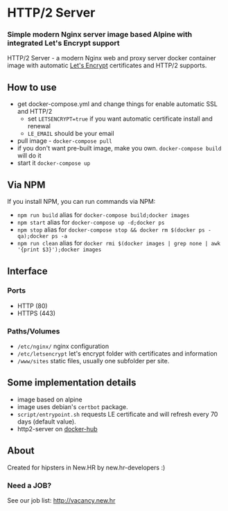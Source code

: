 # HTTP/2 Server

### Simple modern Nginx server image based Alpine with integrated Let's Encrypt support

HTTP/2 Server - a modern Nginx web and proxy server docker container image
with automatic [Let's Encrypt](https://letsencrypt.org) certificates and HTTP/2 supports.

## How to use

- get docker-compose.yml and change things for enable automatic SSL and HTTP/2
    - set `LETSENCRYPT=true` if you want automatic certificate install and renewal
    - `LE_EMAIL` should be your email
- pull image - `docker-compose pull`
- if you don't want pre-built image, make you own. `docker-compose build` will do it
- start it `docker-compose up`

## Via NPM

If you install NPM, you can run commands via NPM:

- `npm run build` alias for `docker-compose build;docker images`
- `npm start` alias for `docker-compose up -d;docker ps`
- `npm stop` alias for `docker-compose stop && docker rm $(docker ps -qa);docker ps -a`
- `npm run clean` alias for `docker rmi $(docker images | grep none | awk '{print $3}');docker images`

## Interface

### Ports

- HTTP (80)
- HTTPS (443)

### Paths/Volumes

- `/etc/nginx/` nginx configuration
- `/etc/letsencrypt` let's encrypt folder with certificates and information
- `/www/sites` static files, usually one subfolder per site.


## Some implementation details

- image based on alpine
- image uses debian's `certbot` package.
- `script/entrypoint.sh` requests LE certificate and will refresh every 70 days (default value).
- http2-server on [docker-hub](https://hub.docker.com/r/newhr/http2-server/)


## About
Created for hipsters in New.HR by new.hr-developers :)

### Need a JOB?
See our job list: http://vacancy.new.hr
